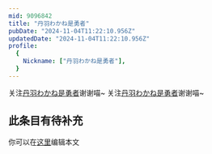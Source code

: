 ```yaml
---
mid: 9096842
title: "丹羽わかね是勇者"
pubDate: "2024-11-04T11:22:10.956Z"
updatedDate: "2024-11-04T11:22:10.956Z"
profile:
  {
    Nickname: ["丹羽わかね是勇者"],
  }
---
```


关注[丹羽わかね是勇者](https://space.bilibili.com/9096842)谢谢喵~ 关注[丹羽わかね是勇者](https://space.bilibili.com/9096842)谢谢喵~

## 此条目有待补充
你可以在[这里](https://github.com/Yuhanawa/VTuber.ICU-Content/edit/master/v/丹羽わかね是勇者/index.md)编辑本文
